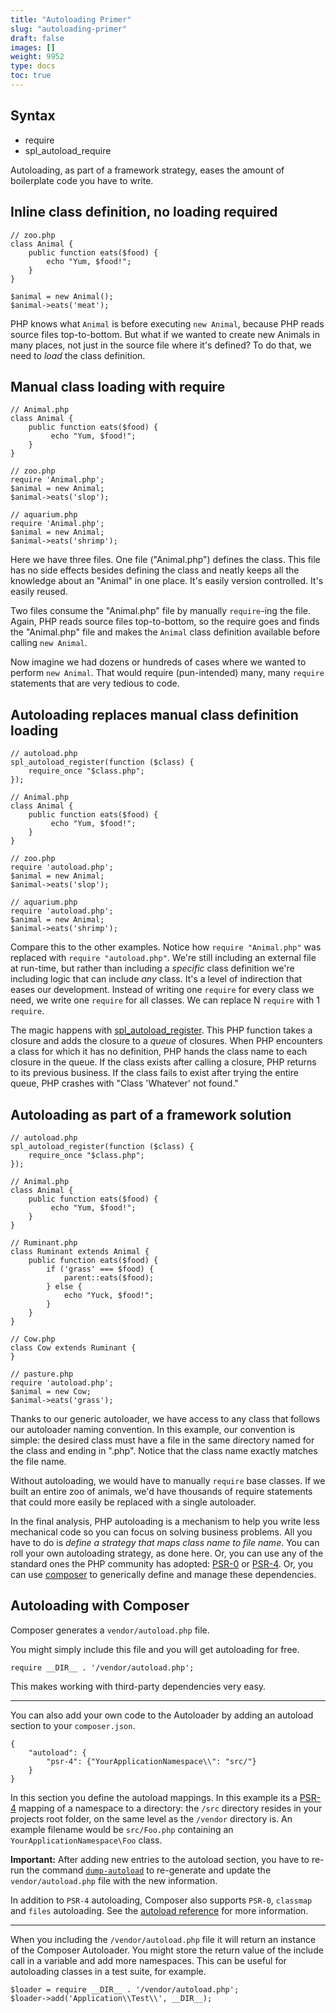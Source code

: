 ```yaml
---
title: "Autoloading Primer"
slug: "autoloading-primer"
draft: false
images: []
weight: 9952
type: docs
toc: true
---
```


## Syntax
 - require
 - spl_autoload_require

Autoloading, as part of a framework strategy, eases the amount of boilerplate code you have to write.

## Inline class definition, no loading required
    // zoo.php
    class Animal {
        public function eats($food) {
            echo "Yum, $food!";
        }
    }
    
    $animal = new Animal();
    $animal->eats('meat');

PHP knows what `Animal` is before executing `new Animal`, because PHP reads source files top-to-bottom. But what if we wanted to create new Animals in many places, not just in the source file where it's defined? To do that, we need to *load* the class definition.

## Manual class loading with require
    // Animal.php
    class Animal {
        public function eats($food) {
             echo "Yum, $food!";
        }
    }

    // zoo.php
    require 'Animal.php';
    $animal = new Animal;
    $animal->eats('slop');

    // aquarium.php
    require 'Animal.php';
    $animal = new Animal;
    $animal->eats('shrimp');
 
Here we have three files. One file ("Animal.php") defines the class. This file has no side effects besides defining the class and neatly keeps all the knowledge about an "Animal" in one place. It's easily version controlled. It's easily reused.

Two files consume the "Animal.php" file by manually `require`-ing the file. Again, PHP reads source files top-to-bottom, so the require goes and finds the "Animal.php" file and makes the `Animal` class definition available before calling `new Animal`.

Now imagine we had dozens or hundreds of cases where we wanted to perform `new Animal`. That would require (pun-intended) many, many `require` statements that are very tedious to code.

## Autoloading replaces manual class definition loading
    // autoload.php
    spl_autoload_register(function ($class) {
        require_once "$class.php";
    });

    // Animal.php
    class Animal {
        public function eats($food) {
             echo "Yum, $food!";
        }
    }
    
    // zoo.php
    require 'autoload.php';
    $animal = new Animal;
    $animal->eats('slop');
    
    // aquarium.php
    require 'autoload.php';
    $animal = new Animal;
    $animal->eats('shrimp');

Compare this to the other examples. Notice how `require "Animal.php"` was replaced with `require "autoload.php"`. We're still including an external file at run-time, but rather than including a *specific* class definition we're including logic that can include *any* class. It's a level of indirection that eases our development. Instead of writing one `require` for every class we need, we write one `require` for all classes. We can replace N `require` with 1 `require`.

The magic happens with [spl_autoload_register][1]. This PHP function takes a closure and adds the closure to a *queue* of closures. When PHP encounters a class for which it has no definition, PHP hands the class name to each closure in the queue. If the class exists after calling a closure, PHP returns to its previous business. If the class fails to exist after trying the entire queue, PHP crashes with "Class 'Whatever' not found."

  [1]: http://php.net/manual/en/function.spl-autoload-register.php

## Autoloading as part of a framework solution
    // autoload.php
    spl_autoload_register(function ($class) {
        require_once "$class.php";
    });
    
    // Animal.php
    class Animal {
        public function eats($food) {
             echo "Yum, $food!";
        }
    }
    
    // Ruminant.php
    class Ruminant extends Animal {
        public function eats($food) {
            if ('grass' === $food) {
                parent::eats($food);
            } else {
                echo "Yuck, $food!";
            }
        }
    }
    
    // Cow.php
    class Cow extends Ruminant {
    }
    
    // pasture.php
    require 'autoload.php';
    $animal = new Cow;
    $animal->eats('grass');

Thanks to our generic autoloader, we have access to any class that follows our autoloader naming convention. In this example, our convention is simple: the desired class must have a file in the same directory named for the class and ending in ".php". Notice that the class name exactly matches the file name.

Without autoloading, we would have to manually `require` base classes. If we built an entire zoo of animals, we'd have thousands of require statements that could more easily be replaced with a single autoloader.

In the final analysis, PHP autoloading is a mechanism to help you write less mechanical code so you can focus on solving business problems. All you have to do is *define a strategy that maps class name to file name*. You can roll your own autoloading strategy, as done here. Or, you can use any of the standard ones the PHP community has adopted: [PSR-0][1] or [PSR-4][2]. Or, you can use [composer][3] to generically define and manage these dependencies.

[1]: http://www.php-fig.org/psr/psr-0/
[2]: http://www.php-fig.org/psr/psr-4/
[3]: http://www.getcomposer.org/

## Autoloading with Composer
Composer generates a `vendor/autoload.php` file. 

You might simply include this file and you will get autoloading for free.

`require __DIR__ . '/vendor/autoload.php';`

This makes working with third-party dependencies very easy.

---

You can also add your own code to the Autoloader by adding an autoload section to your `composer.json`.

    {
        "autoload": {
            "psr-4": {"YourApplicationNamespace\\": "src/"}
        }
    }

In this section you define the autoload mappings. In this example its a [PSR-4][1] mapping of a namespace to a directory: the `/src` directory resides in your projects root folder, on the same level as the `/vendor` directory is. An example filename would be `src/Foo.php` containing an `YourApplicationNamespace\Foo` class.

**Important:** After adding new entries to the autoload section, you have to re-run the command [`dump-autoload`][2] to re-generate and update the `vendor/autoload.php` file with the new information.

In addition to `PSR-4` autoloading, Composer also supports `PSR-0`, `classmap` and `files` autoloading. See the [autoload reference][3] for more information.

----

When you including the `/vendor/autoload.php` file it will return an instance of the Composer Autoloader. You might store the return value of the include call in a variable and add more namespaces. This can be useful for autoloading classes in a test suite, for example.

    $loader = require __DIR__ . '/vendor/autoload.php';
    $loader->add('Application\\Test\\', __DIR__);


  [1]: http://www.php-fig.org/psr/psr-4/
  [2]: https://getcomposer.org/doc/03-cli.md#dump-autoload
  [3]: https://getcomposer.org/doc/04-schema.md#autoload

